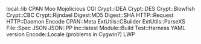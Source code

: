 local::lib
CPAN
Moo
Mojolicious
CGI
Crypt::IDEA
Crypt::DES
Crypt::Blowfish
Crypt::CBC
Crypt::Rijndael
Digest:MD5
Digest::SHA
HTTP::Request
HTTP::Daemon
Encode
CPAN::Meta
ExtUtils::CBuilder
ExtUtils::ParseXS
File::Spec
JSON
JSON::PP
inc::latest
Module::Build
Test::Harness
YAML
version
Encode::Locale (problems in Cygwin?)
LWP
